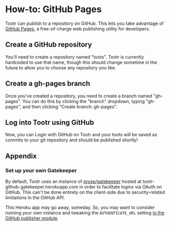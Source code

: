 # How-to: GitHub Pages

Tootr can publish to a repository on GitHub. This lets you take advantage of
[GitHub Pages][], a free-of-charge web publishing utility for developers.

## Create a GitHub repository

You'll need to create a repository named "toots". Tootr is currently
hardcoded to use that name, though this should change sometime in the future
to allow you to choose any repository you like.

## Create a gh-pages branch

Once you've created a repository, you need to create a branch named
"gh-pages". You can do this by clicking the "branch" dropdown, typing
"gh-pages", and then clicking "Create branch: gh-pages".

## Log into Tootr using GitHub

Now, you can Login with GitHub on Tootr and your toots will be saved as
commits to your git repository and should be published shortly!

## Appendix

### Set up your own Gatekeeper

By default, Tootr uses an instance of [prose/gatekeeper][] hosted at
tootr-github-gatekeeper.herokuapp.com in order to facilitate logins via OAuth
on GitHub. This can't be done entirely on the client-side due to
security-related limitations in the GitHub API.

This Heroku app may go away, someday. So, you may want to consider running
your own instance and tweaking the `AUTHENTICATE_URL` setting [in the GitHub
publisher module][module].

[GitHub Pages]: https://pages.github.com/
[prose/gatekeeper]: https://github.com/prose/gatekeeper
[module]: https://github.com/lmorchard/tootr/blob/master/src/javascript/publishers/Github.js#L15

<!-- vim: set wrap wm=5 syntax=mkd textwidth=78: -->
